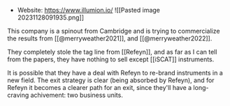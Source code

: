 - Website: https://www.illumion.io/
![[Pasted image 20231128091935.png]]

This company is a spinout from Cambridge and is trying to commercialize the results from [[@merryweather2021]], and [[@merryweather2022]]. 

They completely stole the tag line from [[Refeyn]], and as far as I can tell from the papers, they have nothing to sell except [[iSCAT]] instruments. 

It is possible that they have a deal with Refeyn to re-brand instruments in a new field. The exit strategy is clear (being absorbed by Refeyn), and for Refeyn it becomes a clearer path for an exit, since they'll have a long-craving achivement: two business units. 

